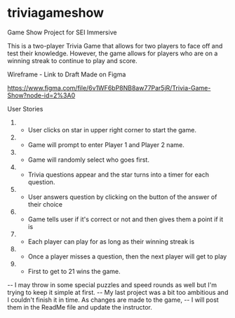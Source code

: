 # triviagameshow
Game Show Project for SEI Immersive

This is a two-player Trivia Game that allows for two players to face off and test
their knowledge. However, the game allows for players who are on a winning streak
to continue to play and score. 


Wireframe - Link to Draft Made on Figma

https://www.figma.com/file/6v1WF6bP8NB8aw77Par5jR/Trivia-Game-Show?node-id=2%3A0


User Stories


1. - User clicks on star in upper right corner to start the game.

2. - Game will prompt to enter Player 1 and Player 2 name. 

3. - Game will randomly select who goes first. 

4. - Trivia questions appear and the star turns into a timer for each question. 

5. - User answers question by clicking on the button of the answer of their choice

6. - Game tells user if it's correct or not and then gives them a point if it is

7. - Each player can play for as long as their winning streak is 

8. - Once a player misses a question, then the next player will get to play

9. - First to get to 21 wins the game. 


-- I may throw in some special puzzles and speed rounds as well but I'm trying to keep it simple at first. 
-- My last project was a bit too ambitious and I couldn't finish it in time.  As changes are made to the game,
-- I will post them in the ReadMe file and update the instructor.